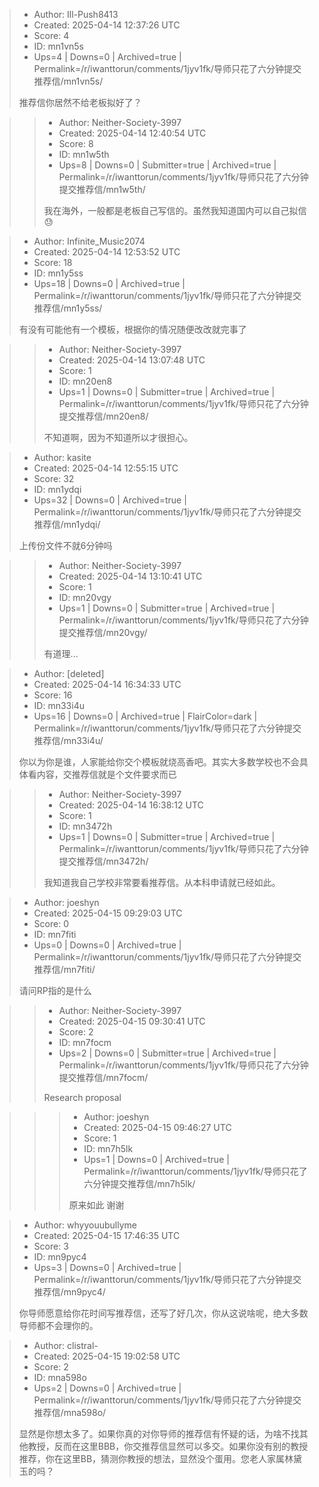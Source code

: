 > - Author: Ill-Push8413
> - Created: 2025-04-14 12:37:26 UTC
> - Score: 4
> - ID: mn1vn5s
> - Ups=4 | Downs=0 | Archived=true | Permalink=/r/iwanttorun/comments/1jyv1fk/导师只花了六分钟提交推荐信/mn1vn5s/
>
> 推荐信你居然不给老板拟好了？

>> - Author: Neither-Society-3997
>> - Created: 2025-04-14 12:40:54 UTC
>> - Score: 8
>> - ID: mn1w5th
>> - Ups=8 | Downs=0 | Submitter=true | Archived=true | Permalink=/r/iwanttorun/comments/1jyv1fk/导师只花了六分钟提交推荐信/mn1w5th/
>>
>> 我在海外，一般都是老板自己写信的。虽然我知道国内可以自己拟信😓

> - Author: Infinite_Music2074
> - Created: 2025-04-14 12:53:52 UTC
> - Score: 18
> - ID: mn1y5ss
> - Ups=18 | Downs=0 | Archived=true | Permalink=/r/iwanttorun/comments/1jyv1fk/导师只花了六分钟提交推荐信/mn1y5ss/
>
> 有没有可能他有一个模板，根据你的情况随便改改就完事了

>> - Author: Neither-Society-3997
>> - Created: 2025-04-14 13:07:48 UTC
>> - Score: 1
>> - ID: mn20en8
>> - Ups=1 | Downs=0 | Submitter=true | Archived=true | Permalink=/r/iwanttorun/comments/1jyv1fk/导师只花了六分钟提交推荐信/mn20en8/
>>
>> 不知道啊，因为不知道所以才很担心。

> - Author: kasite
> - Created: 2025-04-14 12:55:15 UTC
> - Score: 32
> - ID: mn1ydqi
> - Ups=32 | Downs=0 | Archived=true | Permalink=/r/iwanttorun/comments/1jyv1fk/导师只花了六分钟提交推荐信/mn1ydqi/
>
> 上传份文件不就6分钟吗

>> - Author: Neither-Society-3997
>> - Created: 2025-04-14 13:10:41 UTC
>> - Score: 1
>> - ID: mn20vgy
>> - Ups=1 | Downs=0 | Submitter=true | Archived=true | Permalink=/r/iwanttorun/comments/1jyv1fk/导师只花了六分钟提交推荐信/mn20vgy/
>>
>> 有道理...

> - Author: [deleted]
> - Created: 2025-04-14 16:34:33 UTC
> - Score: 16
> - ID: mn33i4u
> - Ups=16 | Downs=0 | Archived=true | FlairColor=dark | Permalink=/r/iwanttorun/comments/1jyv1fk/导师只花了六分钟提交推荐信/mn33i4u/
>
> 你以为你是谁，人家能给你交个模板就烧高香吧。其实大多数学校也不会具体看内容，交推荐信就是个文件要求而已

>> - Author: Neither-Society-3997
>> - Created: 2025-04-14 16:38:12 UTC
>> - Score: 1
>> - ID: mn3472h
>> - Ups=1 | Downs=0 | Submitter=true | Archived=true | Permalink=/r/iwanttorun/comments/1jyv1fk/导师只花了六分钟提交推荐信/mn3472h/
>>
>> 我知道我自己学校非常要看推荐信。从本科申请就已经如此。

> - Author: joeshyn
> - Created: 2025-04-15 09:29:03 UTC
> - Score: 0
> - ID: mn7fiti
> - Ups=0 | Downs=0 | Archived=true | Permalink=/r/iwanttorun/comments/1jyv1fk/导师只花了六分钟提交推荐信/mn7fiti/
>
> 请问RP指的是什么

>> - Author: Neither-Society-3997
>> - Created: 2025-04-15 09:30:41 UTC
>> - Score: 2
>> - ID: mn7focm
>> - Ups=2 | Downs=0 | Submitter=true | Archived=true | Permalink=/r/iwanttorun/comments/1jyv1fk/导师只花了六分钟提交推荐信/mn7focm/
>>
>> Research proposal

>>> - Author: joeshyn
>>> - Created: 2025-04-15 09:46:27 UTC
>>> - Score: 1
>>> - ID: mn7h5lk
>>> - Ups=1 | Downs=0 | Archived=true | Permalink=/r/iwanttorun/comments/1jyv1fk/导师只花了六分钟提交推荐信/mn7h5lk/
>>>
>>> 原来如此 谢谢

> - Author: whyyouubullyme
> - Created: 2025-04-15 17:46:35 UTC
> - Score: 3
> - ID: mn9pyc4
> - Ups=3 | Downs=0 | Archived=true | Permalink=/r/iwanttorun/comments/1jyv1fk/导师只花了六分钟提交推荐信/mn9pyc4/
>
> 你导师愿意给你花时间写推荐信，还写了好几次，你从这说啥呢，绝大多数导师都不会理你的。

> - Author: clistral-
> - Created: 2025-04-15 19:02:58 UTC
> - Score: 2
> - ID: mna598o
> - Ups=2 | Downs=0 | Archived=true | Permalink=/r/iwanttorun/comments/1jyv1fk/导师只花了六分钟提交推荐信/mna598o/
>
> 显然是你想太多了。如果你真的对你导师的推荐信有怀疑的话，为啥不找其他教授，反而在这里BBB，你交推荐信显然可以多交。如果你没有别的教授推荐，你在这里BB，猜测你教授的想法，显然没个蛋用。您老人家属林黛玉的吗？
